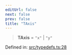 ```yaml
---
editUrl: false
next: false
prev: false
title: "TAxis"
---
```


> **TAxis** = `"x"` \| `"y"`

Defined in: [src/typedefs.ts:28](https://github.com/fabricjs/fabric.js/blob/fea1b29b7495d9634e300bd4bfa43de097745805/src/typedefs.ts#L28)

